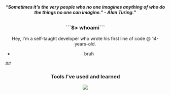 ##
<!-- Whoah! You have just found an amazing easter egg -- congrats!  -->
<!-- Ref. => https://github.com/adam-p/markdown-here/wiki/Markdown-Cheatsheet -->
  <!-- Quote -->
  <div>
    <h4 align="center"><em>“Sometimes it's the very people who no one imagines anything of who do the things no one can imagine.” - Alan Turing.</em>"
      <span align="center"></span>
    </h4>
  </div>

  ##
  <!-- About me, or who? -->
  <h3 align="center">```$> whoami```</h3>
  <div align="center">
    <p>Hey, I'm a self-taught developer who wrote his first line of code @ 14-years-old.</p>
    <ul>
      <li align="center">bruh</li>
    </ul>
  </div>
  ##
  <!-- Skillset -->
  <h3 align="center">Tools I've used and learned</h3>
  <div align="center">
    <!-- https://skillicons.dev/ -->
    <img src="https://skillicons.dev/icons?i=linux,bash,aws,docker,cloudflare,py,rust,ts,js,nodejs,npm,neovim,git,jenkins,postman,tailwind,photoshop,postgres,discordjs,&perline=6" />
  </div>
  
  ##
  
</span>
